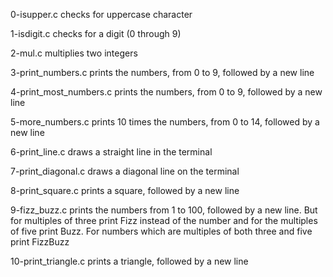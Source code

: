 0-isupper.c
checks for uppercase character
 
1-isdigit.c
checks for a digit (0 through 9)

2-mul.c
multiplies two integers

3-print_numbers.c
prints the numbers, from 0 to 9, followed by a new line

4-print_most_numbers.c
prints the numbers, from 0 to 9, followed by a new line

5-more_numbers.c
prints 10 times the numbers, from 0 to 14, followed by a new line

6-print_line.c
draws a straight line in the terminal

7-print_diagonal.c
draws a diagonal line on the terminal

8-print_square.c
prints a square, followed by a new line

9-fizz_buzz.c
prints the numbers from 1 to 100, followed by a new line. But for multiples of three print Fizz instead of the number and for the multiples of five print Buzz. For numbers which are multiples of both three and five print FizzBuzz

10-print_triangle.c
prints a triangle, followed by a new line
